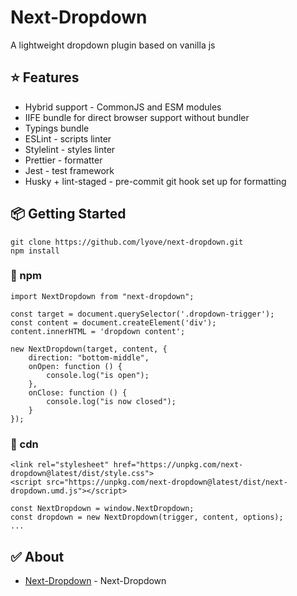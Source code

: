 # Next-Dropdown
A lightweight dropdown plugin based on vanilla js

## ⭐️ Features

- Hybrid support - CommonJS and ESM modules
- IIFE bundle for direct browser support without bundler
- Typings bundle
- ESLint - scripts linter
- Stylelint - styles linter
- Prettier - formatter
- Jest - test framework
- Husky + lint-staged - pre-commit git hook set up for formatting

## 📦 Getting Started

```
git clone https://github.com/lyove/next-dropdown.git
npm install
```

### 💎 npm

```
import NextDropdown from "next-dropdown";

const target = document.querySelector('.dropdown-trigger');
const content = document.createElement('div');
content.innerHTML = 'dropdown content';

new NextDropdown(target, content, {
    direction: "bottom-middle",
    onOpen: function () {
        console.log("is open");
    },
    onClose: function () {
        console.log("is now closed");
    }
});
```

### 🚀 cdn

```
<link rel="stylesheet" href="https://unpkg.com/next-dropdown@latest/dist/style.css">
<script src="https://unpkg.com/next-dropdown@latest/dist/next-dropdown.umd.js"></script>

const NextDropdown = window.NextDropdown;
const dropdown = new NextDropdown(trigger, content, options);
...
```

## ✅ About

- [Next-Dropdown](https://github.com/lyove/next-dropdown) - Next-Dropdown
